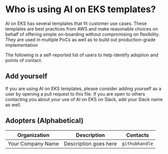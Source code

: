 # Who is using AI on EKS templates?
AI on EKS has several templates that fit customer use cases. These templates are best practices from AWS and make reasonable choices on behalf of offering simple on-boarding without compromising on flexibility. They are used in multiple PoCs as well as to build out production-grade implementation

The following is a self-reported list of users to help identify adoption and points of contact.

## Add yourself
If you are using AI on EKS templates, please consider adding yourself as a user by opening a pull request to this file.
If you are open to others contacting you about your use of AI on EKS on Slack, add your Slack name as well.

## Adopters (Alphabetical)

| Organization | Description | Contacts |
| --- | --- | --- |
| Your Company Name | Description goes here | `githubhandle` |
